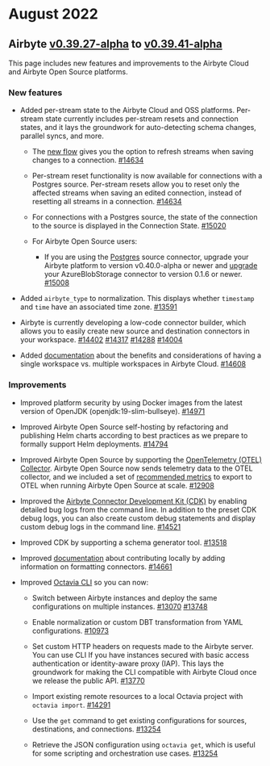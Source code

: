 # August 2022
## Airbyte [v0.39.27-alpha](https://github.com/airbytehq/airbyte/releases/tag/v0.39.27-alpha) to [v0.39.41-alpha](https://github.com/airbytehq/airbyte/releases/tag/v0.39.41-alpha) 

This page includes new features and improvements to the Airbyte Cloud and Airbyte Open Source platforms. 

### New features
* Added per-stream state to the Airbyte Cloud and OSS platforms. Per-stream state currently includes per-stream resets and connection states, and it lays the groundwork for auto-detecting schema changes, parallel syncs, and more.  

    * The [new flow](https://docs.airbyte.com/cloud/managing-airbyte-cloud#edit-stream-configuration) gives you the option to refresh streams when saving changes to a connection. [#14634](https://github.com/airbytehq/airbyte/pull/14634)  

    * Per-stream reset functionality is now available for connections with a Postgres source. Per-stream resets allow you to reset only the affected streams when saving an edited connection, instead of resetting all streams in a connection. [#14634](https://github.com/airbytehq/airbyte/pull/14634)  

    * For connections with a Postgres source, the state of the connection to the source is displayed in the Connection State. [#15020](https://github.com/airbytehq/airbyte/pull/15020)  

    * For Airbyte Open Source users:
        * If you are using the [Postgres](https://docs.airbyte.com/integrations/sources/postgres) source connector, upgrade your Airbyte platform to version v0.40.0-alpha or newer and [upgrade](https://docs.airbyte.com/operator-guides/upgrading-airbyte/) your AzureBlobStorage connector to version 0.1.6 or newer. [#15008](https://github.com/airbytehq/airbyte/pull/15008)  

* Added `airbyte_type` to normalization. This displays whether `timestamp` and `time` have an associated time zone. [#13591](https://github.com/airbytehq/airbyte/pull/13591)  

* Airbyte is currently developing a low-code connector builder, which allows you to easily create new source and destination connectors in your workspace. [#14402](https://github.com/airbytehq/airbyte/pull/14402) [#14317](https://github.com/airbytehq/airbyte/pull/14317) [#14288](https://github.com/airbytehq/airbyte/pull/14288) [#14004](https://github.com/airbytehq/airbyte/pull/14004)  

* Added [documentation](https://docs.airbyte.com/cloud/managing-airbyte-cloud#single-workspace-vs-multiple-workspaces) about the benefits and considerations of having a single workspace vs. multiple workspaces in Airbyte Cloud. [#14608](https://github.com/airbytehq/airbyte/pull/14608)

### Improvements
* Improved platform security by using Docker images from the latest version of OpenJDK (openjdk:19-slim-bullseye). [#14971](https://github.com/airbytehq/airbyte/pull/14971)  

* Improved Airbyte Open Source self-hosting by refactoring and publishing Helm charts according to best practices as we prepare to formally support Helm deployments. [#14794](https://github.com/airbytehq/airbyte/pull/14794)  

* Improved Airbyte Open Source by supporting the [OpenTelemetry (OTEL) Collector](https://docs.airbyte.com/operator-guides/collecting-metrics/). Airbyte Open Source now sends telemetry data to the OTEL collector, and we included a set of [recommended metrics](https://docs.airbyte.com/operator-guides/scaling-airbyte/#metrics) to export to OTEL when running Airbyte Open Source at scale. [#12908](https://github.com/airbytehq/airbyte/issues/12908)  

* Improved the [Airbyte Connector Development Kit (CDK)](https://airbyte.com/connector-development-kit) by enabling detailed bug logs from the command line. In addition to the preset CDK debug logs, you can also create custom debug statements and display custom debug logs in the command line. [#14521](https://github.com/airbytehq/airbyte/pull/14521)  

* Improved CDK by supporting a schema generator tool. [#13518](https://github.com/airbytehq/airbyte/pull/13518)  

* Improved [documentation](https://docs.airbyte.com/contributing-to-airbyte/developing-locally#connector) about contributing locally by adding information on formatting connectors. [#14661](https://github.com/airbytehq/airbyte/pull/14661)  

* Improved [Octavia CLI](https://github.com/airbytehq/airbyte/tree/master/octavia-cli#-octavia-cli) so you can now:

    * Switch between Airbyte instances and deploy the same configurations on multiple instances. [#13070](https://github.com/airbytehq/airbyte/pull/13070) [#13748](https://github.com/airbytehq/airbyte/issues/13748)  

    * Enable normalization or custom DBT transformation from YAML configurations. [#10973](https://github.com/airbytehq/airbyte/issues/10973)  

    * Set custom HTTP headers on requests made to the Airbyte server. You can use CLI If you have instances secured with basic access authentication or identity-aware proxy (IAP). This lays the groundwork for making the CLI compatible with Airbyte Cloud once we release the public API. [#13770](https://github.com/airbytehq/airbyte/issues/13770)  

     * Import existing remote resources to a local Octavia project with `octavia import`. [#14291](https://github.com/airbytehq/airbyte/issues/14291)  

     * Use the `get` command to get existing configurations for sources, destinations, and connections. [#13254](https://github.com/airbytehq/airbyte/pull/13254)  

     * Retrieve the JSON configuration using `octavia get`, which is useful for some scripting and orchestration use cases. [#13254](https://github.com/airbytehq/airbyte/pull/13254)
